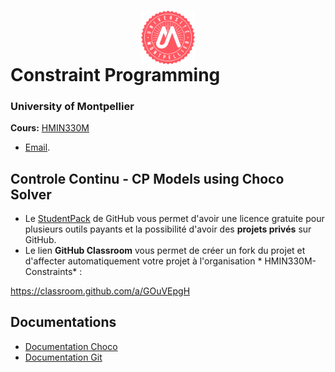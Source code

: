 # <img src="img/um.png" width="17%" style="margin:auto;display:block;"/> Constraint Programming
### University of Montpellier
**Cours:** [HMIN330M](https://formations.umontpellier.fr/fr/formations/sciences-technologies-sante-STS/master-XB/master-informatique-program-fruai0342321nprme154/informatique-theorique-mit-subprogram-pr479/raisonnement-par-contraintes-HMIN330M.html) 
* [Email](mailto:nadjib.lazaar@umontpellier.fr).


## Controle Continu - CP Models using Choco Solver

- Le [StudentPack](https://education.github.com/pack) de GitHub vous permet d'avoir une licence gratuite pour plusieurs outils payants et la possibilité d'avoir des **projets privés** sur GitHub.
- Le lien **GitHub Classroom** vous permet de créer un fork du projet et d'affecter automatiquement votre projet à l'organisation * HMIN330M-Constraints* :

https://classroom.github.com/a/GOuVEpgH

## Documentations

- [Documentation Choco](https://choco-solver.org/docs/)
- [Documentation Git](docs/git-documentation.pdf)
